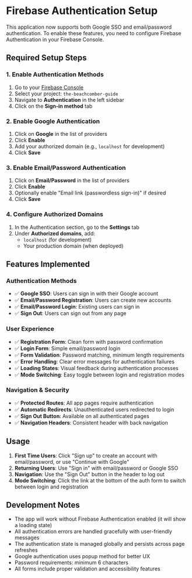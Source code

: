 # Firebase Authentication Setup

This application now supports both Google SSO and email/password authentication. To enable these features, you need to configure Firebase Authentication in your Firebase Console.

## Required Setup Steps

### 1. Enable Authentication Methods

1. Go to your [Firebase Console](https://console.firebase.google.com/)
2. Select your project: `the-beachcomber-guide`
3. Navigate to **Authentication** in the left sidebar
4. Click on the **Sign-in method** tab

### 2. Enable Google Authentication

1. Click on **Google** in the list of providers
2. Click **Enable**
3. Add your authorized domain (e.g., `localhost` for development)
4. Click **Save**

### 3. Enable Email/Password Authentication

1. Click on **Email/Password** in the list of providers
2. Click **Enable**
3. Optionally enable "Email link (passwordless sign-in)" if desired
4. Click **Save**

### 4. Configure Authorized Domains

1. In the Authentication section, go to the **Settings** tab
2. Under **Authorized domains**, add:
   - `localhost` (for development)
   - Your production domain (when deployed)

## Features Implemented

### Authentication Methods
- ✅ **Google SSO**: Users can sign in with their Google account
- ✅ **Email/Password Registration**: Users can create new accounts
- ✅ **Email/Password Login**: Existing users can sign in
- ✅ **Sign Out**: Users can sign out from any page

### User Experience
- ✅ **Registration Form**: Clean form with password confirmation
- ✅ **Login Form**: Simple email/password login
- ✅ **Form Validation**: Password matching, minimum length requirements
- ✅ **Error Handling**: Clear error messages for authentication failures
- ✅ **Loading States**: Visual feedback during authentication processes
- ✅ **Mode Switching**: Easy toggle between login and registration modes

### Navigation & Security
- ✅ **Protected Routes**: All app pages require authentication
- ✅ **Automatic Redirects**: Unauthenticated users redirected to login
- ✅ **Sign Out Button**: Available on all authenticated pages
- ✅ **Navigation Headers**: Consistent header with back navigation

## Usage

1. **First Time Users**: Click "Sign up" to create an account with email/password, or use "Continue with Google"
2. **Returning Users**: Use "Sign in" with email/password or Google SSO
3. **Navigation**: Use the "Sign Out" button in the header to log out
4. **Mode Switching**: Click the link at the bottom of the auth form to switch between login and registration

## Development Notes

- The app will work without Firebase Authentication enabled (it will show a loading state)
- All authentication errors are handled gracefully with user-friendly messages
- The authentication state is managed globally and persists across page refreshes
- Google authentication uses popup method for better UX
- Password requirements: minimum 6 characters
- All forms include proper validation and accessibility features 